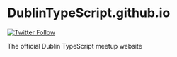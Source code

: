 # DublinTypeScript.github.io

[![Twitter Follow](https://img.shields.io/twitter/follow/dubtypescript.svg?style=flat&maxAge=86400)](https://twitter.com/dubtypescript)

The official Dublin TypeScript meetup website
